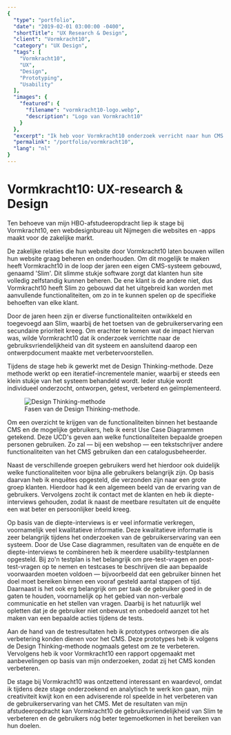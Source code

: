 ```yaml
---
{
  "type": "portfolio",
  "date": "2019-02-01 03:00:00 -0400",
  "shortTitle": "UX Research & Design",
  "client": "Vormkracht10",
  "category": "UX Design",
  "tags": [
    "Vormkracht10",
    "UX",
    "Design",
    "Prototyping",
    "Usability"
  ],
  "images": {
    "featured": {
      "filename": "vormkracht10-logo.webp",
      "description": "Logo van Vormkracht10"
    }
  },
  "excerpt": "Ik heb voor Vormkracht10 onderzoek verricht naar hun CMS.",
  "permalink": "/portfolio/vormkracht10",
  "lang": "nl"
}
---
```


# Vormkracht10: UX-research & Design

<!-- Situatie -->

Ten behoeve van mijn HBO-afstudeeropdracht liep ik stage bij Vormkracht10, een webdesignbureau uit Nijmegen die websites en -apps maakt voor de zakelijke markt.

De zakelijke relaties die hun website door Vormkracht10 laten bouwen willen hun website graag beheren en onderhouden. Om dit mogelijk te maken heeft Vormkracht10 in de loop der jaren een eigen CMS-systeem gebouwd, genaamd 'Slim'. Dit slimme stukje software zorgt dat klanten hun site volledig zelfstandig kunnen beheren. De ene klant is de andere niet, dus Vormkracht10 heeft Slim zo gebouwd dat het uitgebreid kan worden met aanvullende functionaliteiten, om zo in te kunnen spelen op de specifieke behoeften van elke klant.

Door de jaren heen zijn er diverse functionaliteiten ontwikkeld en toegevoegd aan Slim, waarbij de het toetsen van de gebruikerservaring een secundaire prioriteit kreeg. <!-- Taak --> Om erachter te komen wat de impact hiervan was, wilde Vormkracht10 dat ik onderzoek verrichtte naar de gebruiksvriendelijkheid van dit systeem en aansluitend daarop een ontwerpdocument maakte met verbetervoorstellen.

<!-- Acties -->

Tijdens de stage heb ik gewerkt met de Design Thinking-methode. Deze methode werkt op een iteratief-incrementele manier, waarbij er steeds een klein stukje van het systeem behandeld wordt. Ieder stukje wordt individueel onderzocht, ontworpen, getest, verbeterd en geïmplementeerd.

<figure>
  <img src="/assets/img/content/blog/design-thinking-methodology-phases.webp" alt="Design Thinking-methode" />
  <figcaption>Fasen van de Design Thinking-methode.</figcaption>
</figure>

Om een overzicht te krijgen van de functionaliteiten binnen het bestaande CMS en de mogelijke gebruikers, heb ik eerst Use Case Diagrammen getekend. Deze UCD's geven aan welke functionaliteiten bepaalde groepen personen gebruiken. Zo zal &mdash; bij een webshop &mdash; een tekstschrijver andere functionaliteiten van het CMS gebruiken dan een catalogusbeheerder.

Naast de verschillende groepen gebruikers werd het hierdoor ook duidelijk welke functionaliteiten voor bijna alle gebruikers belangrijk zijn. Op basis daarvan heb ik enquêtes opgesteld, die verzonden zijn naar een grote groep klanten. Hierdoor had ik een algemeen beeld van de ervaring van de gebruikers. Vervolgens zocht ik contact met de klanten en heb ik diepte-interviews gehouden, zodat ik naast de meetbare resultaten uit de enquête een wat beter en persoonlijker beeld kreeg.

Op basis van de diepte-interviews is er veel informatie verkregen, voornamelijk veel kwalitatieve informatie. Deze kwalitatieve informatie is zeer belangrijk tijdens het onderzoeken van de gebruikerservaring van een systeem. Door de Use Case diagrammen, resultaten van de enquête en de diepte-interviews te combineren heb ik meerdere usability-testplannen opgesteld. Bij zo'n testplan is het belangrijk om pre-test-vragen en post-test-vragen op te nemen en testcases te beschrijven die aan bepaalde voorwaarden moeten voldoen &mdash; bijvoorbeeld dat een gebruiker binnen het doel moet bereiken binnen een vooraf gesteld aantal stappen of tijd. Daarnaast is het ook erg belangrijk om per taak de gebruiker goed in de gaten te houden, voornamelijk op het gebied van non-verbale communicatie en het stellen van vragen. Daarbij is het natuurlijk wel opletten dat je de gebruiker niet onbewust en onbedoeld aanzet tot het maken van een bepaalde acties tijdens de tests.

<!-- Resultaat -->

Aan de hand van de testresultaten heb ik prototypes ontworpen die als verbetering konden dienen voor het CMS. Deze prototypes heb ik volgens de Design Thinking-methode nogmaals getest om ze te verbeteren. Vervolgens heb ik voor Vormkracht10 een rapport opgemaakt met aanbevelingen op basis van mijn onderzoeken, zodat zij het CMS konden verbeteren.

<!-- Reflectie -->

De stage bij Vormkracht10 was ontzettend interessant en waardevol, omdat ik tijdens deze stage onderzoekend en analytisch te werk kon gaan, mijn creativiteit kwijt kon en een adviserende rol speelde in het verbeteren van de gebruikerservaring van het CMS. Met de resultaten van mijn afstudeeropdracht kan Vormkracht10 de gebruiksvriendelijkheid van Slim te verbeteren en de gebruikers nóg beter tegemoetkomen in het bereiken van hun doelen.